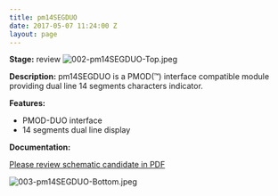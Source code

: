 ```yaml
---
title: pm14SEGDUO
date: 2017-05-07 11:24:00 Z
layout: page
---
```


**Stage:** review
![002-pm14SEGDUO-Top.jpeg](/uploads/pm14SEGDUO/002-pm14SEGDUO-Top.jpeg)

**Description:**
pm14SEGDUO is a PMOD(™) interface compatible module providing dual line 14 segments characters indicator.

**Features:**
* PMOD-DUO interface
* 14 segments dual line display
 
**Documentation:**

[Please review schematic candidate in PDF](/uploads/pm14SEGDUO/2016-08-15-pm14SEGDUO-Without-pullup-Scheme.pdf)

![003-pm14SEGDUO-Bottom.jpeg](/uploads/pm14SEGDUO/003-pm14SEGDUO-Bottom.jpeg)